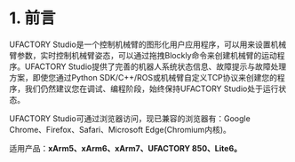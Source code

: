 # 1. 前言
UFACTORY Studio是一个控制机械臂的图形化用户应用程序，可以用来设置机械臂参数，实时控制机械臂姿态，可以通过拖拽Blockly命令来创建机械臂的运动程序。UFACTORY Studio提供了完善的机器人系统状态信息、故障提示与故障处理方案，即使您通过Python SDK/C++/ROS或机械臂自定义TCP协议来创建您的程序，我们仍然建议您在调试、编程阶段，始终保持UFACTORY Studio处于运行状态。  

UFACTORY Studio可通过浏览器访问，现已兼容的浏览器有：Google Chrome、Firefox、Safari、Microsoft Edge(Chromium内核)。  

适用产品：**xArm5、xArm6、xArm7、UFACTORY 850、Lite6。**